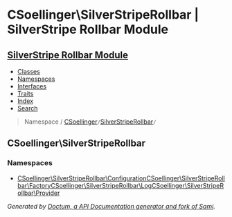 # CSoellinger\SilverStripeRollbar | SilverStripe Rollbar Module    

## [SilverStripe Rollbar Module](../index.md)

- [Classes](../classes.md)
- [Namespaces](../namespaces.md)
- [Interfaces](../interfaces.md)
- [Traits](../traits.md)
- [Index](../doc-index.md)
- [Search](../search.md)

> Namespace /     [CSoellinger](../CSoellinger.md)` / `[SilverStripeRollbar](../CSoellinger/SilverStripeRollbar.md)` / `

## CSoellinger\SilverStripeRollbar

### Namespaces

- [CSoellinger\SilverStripeRollbar\Configuration](../CSoellinger/SilverStripeRollbar/Configuration.md)[CSoellinger\SilverStripeRollbar\Factory](../CSoellinger/SilverStripeRollbar/Factory.md)[CSoellinger\SilverStripeRollbar\Log](../CSoellinger/SilverStripeRollbar/Log.md)[CSoellinger\SilverStripeRollbar\Provider](../CSoellinger/SilverStripeRollbar/Provider.md)




_Generated by [Doctum, a API Documentation generator and fork of Sami](https://github.com/code-lts/doctum)._